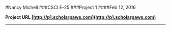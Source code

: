 
#Nancy Michell
###CSCI E-25
###Project 1
####Feb 12, 2016

**Project URL [http://p1.scholarpaws.com](http://p1.scholarpaws.com)**



***

